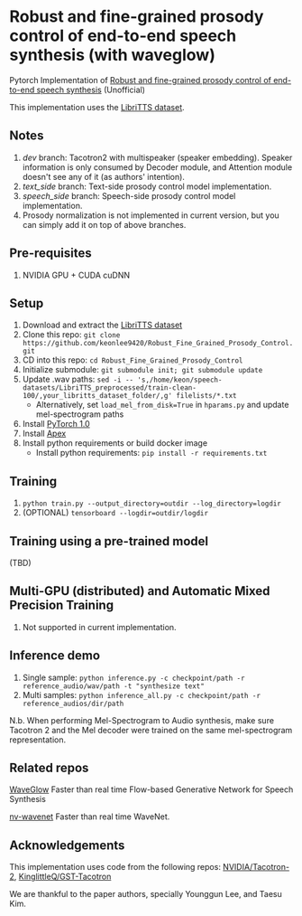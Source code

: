 # Robust and fine-grained prosody control of end-to-end speech synthesis (with waveglow)

Pytorch Implementation of [Robust and fine-grained prosody control of end-to-end speech synthesis](https://arxiv.org/abs/1811.02122) (Unofficial)

This implementation uses the [LibriTTS dataset](https://openslr.org/60/).

## Notes
1. *dev* branch: Tacotron2 with multispeaker (speaker embedding). Speaker information is only consumed by Decoder module, and Attention module doesn't see any of it (as authors' intention).
2. *text_side* branch: Text-side prosody control model implementation.
3. *speech_side* branch: Speech-side prosody control model implementation.
4. Prosody normalization is not implemented in current version, but you can simply add it on top of above branches.

## Pre-requisites
1. NVIDIA GPU + CUDA cuDNN

## Setup
1. Download and extract the [LibriTTS dataset](https://openslr.org/60/)
2. Clone this repo: `git clone https://github.com/keonlee9420/Robust_Fine_Grained_Prosody_Control.git`
3. CD into this repo: `cd Robust_Fine_Grained_Prosody_Control`
4. Initialize submodule: `git submodule init; git submodule update`
5. Update .wav paths: `sed -i -- 's,/home/keon/speech-datasets/LibriTTS_preprocessed/train-clean-100/,your_libritts_dataset_folder/,g' filelists/*.txt`
    - Alternatively, set `load_mel_from_disk=True` in `hparams.py` and update mel-spectrogram paths 
6. Install [PyTorch 1.0]
7. Install [Apex]
8. Install python requirements or build docker image 
    - Install python requirements: `pip install -r requirements.txt`

## Training
1. `python train.py --output_directory=outdir --log_directory=logdir`
2. (OPTIONAL) `tensorboard --logdir=outdir/logdir`

## Training using a pre-trained model
(TBD)

## Multi-GPU (distributed) and Automatic Mixed Precision Training
1. Not supported in current implementation.

## Inference demo
1. Single sample: `python inference.py -c checkpoint/path -r reference_audio/wav/path -t "synthesize text"`
4. Multi samples: `python inference_all.py -c checkpoint/path -r reference_audios/dir/path`

N.b.  When performing Mel-Spectrogram to Audio synthesis, make sure Tacotron 2
and the Mel decoder were trained on the same mel-spectrogram representation. 


## Related repos
[WaveGlow](https://github.com/NVIDIA/WaveGlow) Faster than real time Flow-based
Generative Network for Speech Synthesis

[nv-wavenet](https://github.com/NVIDIA/nv-wavenet/) Faster than real time
WaveNet.

## Acknowledgements
This implementation uses code from the following repos: [NVIDIA/Tacotron-2](ttps://github.com/NVIDIA/tacotron2), [KinglittleQ/GST-Tacotron](https://github.com/KinglittleQ/GST-Tacotron)

We are thankful to the paper authors, specially Younggun Lee, and Taesu Kim.

[WaveGlow]: https://drive.google.com/open?id=1rpK8CzAAirq9sWZhe9nlfvxMF1dRgFbF
[pytorch 1.0]: https://github.com/pytorch/pytorch#installation
[Apex]: https://github.com/nvidia/apex
[AMP]: https://github.com/NVIDIA/apex/tree/master/apex/amp
